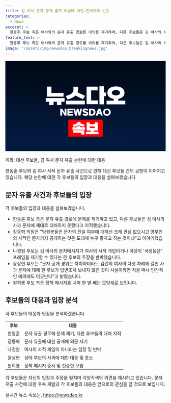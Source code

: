 ```yaml
---
title: 김 여사 문자 공개 출처 의심에 여진…언어유희 논란
categories:
  - News
excerpt: >
  한동후 후보 측은 여사와의 문자 유출 경로를 이의를 제기하며, 다른 후보들은 김 여사의 사과 문자에 제대로 대처하지 못했다고 지적했다. 전당대회 최고위원 후보 장동혁 의원은 영부인의 사적인 문자를 공개하는 것에 대해 의문을 제기하며, 이철규 의원 역시 문자 내용을 알고 있었음을 주장하는데, 그에 대해 유언비어가 난무하는 여의도 바닥에서 거짓말에 속지 마시길 바란다고 전했다. 또 다른 후보들은 김 여사의 문자메시지 유출 경로로 자신을 겨냥한 기사에 대해 법적 검토를 하겠다고 밝혔으며, 공적인 인물인 여사의 사적 개입이 아니라는 주장에 대해 반박했다.
feature_text: >
  한동후 후보 측은 여사와의 문자 유출 경로를 이의를 제기하며, 다른 후보들은 김 여사의 사과 문자에 제대로 대처하지 못했다고 지적했다. 전당대회 최고위원 후보 장동혁 의원은 영부인의 사적인 문자를 공개하는 것에 대해 의문을 제기하며, 이철규 의원 역시 문자 내용을 알고 있었음을 주장하는데, 그에 대해 유언비어가 난무하는 여의도 바닥에서 거짓말에 속지 마시길 바란다고 전했다. 또 다른 후보들은 김 여사의 문자메시지 유출 경로로 자신을 겨냥한 기사에 대해 법적 검토를 하겠다고 밝혔으며, 공적인 인물인 여사의 사적 개입이 아니라는 주장에 대해 반박했다.
image: '/assets/img/newsdao_breakingnews.jpg'
---
```


<p><img src="/assets/img/newsdao_breakingnews.jpg" alt="pcversion 속보" /></p>

<p>제목: 대선 후보들, 김 여사 문자 유출 논란에 대한 대응</p>

<p>한동훈 후보와 김 여사 사적 문자 유출 사건으로 인해 대선 후보들 간의 공방이 이어지고 있습니다. 해당 논란에 대한 각 후보들의 입장과 대응을 살펴보겠습니다.</p>

<h2 data-ke-size="size26">문자 유출 사건과 후보들의 입장</h2>

<p>각 후보들의 입장과 대응을 살펴보겠습니다.</p>

<ul>
  <li>한동훈 후보 측은 문자 유출 경로에 문제를 제기하고 있고, 다른 후보들은 김 여사의 사과 문자에 제대로 대처하지 못했다고 지적했습니다.</li>
  <li>장동혁 의원은 "당원분들은 문자의 진실 여부에 대해선 크게 관심 없으시고 영부인의 사적인 문자까지 공개하는 것은 도대체 누구 좋자고 하는 것이냐"고 이야기했습니다.</li>
  <li>나경원 후보는 김 여사의 문자메시지가 여사의 사적 개입이거나 야당이 '국정농단' 프레임을 제기할 수 있다는 한 후보의 주장을 반박했습니다.</li>
  <li>윤상현 후보는 "문자 공개 경위는 차치하더라도 김건희 여사의 다섯 차례에 걸친 사과 문자에 대해 한 후보가 답변조차 보내지 않은 것이 사실이라면 직을 떠나 인간적인 예의에도 어긋난다"고 밝혔습니다.</li>
  <li>원희룡 후보 측은 정책 메시지를 내며 한 발 빼는 모양새로 보입니다.</li>
</ul>

<h2 data-ke-size="size26">후보들의 대응과 입장 분석</h2>

<p>각 후보들의 대응과 입장을 분석하겠습니다.</p>

<table>
  <tr>
    <td style="text-align: center; height: 17px;"><b>후보</b></td>
    <td style="text-align: center; height: 17px;"><b>대응</b></td>
  </tr>
  <tr>
    <td style="text-align: center; height: 17px;">한동훈</td>
    <td>문자 유출 경로에 문제 제기, 다른 후보들의 대처 지적</td>
  </tr>
  <tr>
    <td style="text-align: center; height: 17px;">장동혁</td>
    <td>문자 유출에 대한 공개에 의문 제기</td>
  </tr>
  <tr>
    <td style="text-align: center; height: 17px;">나경원</td>
    <td>여사의 사적 개입이 아니라는 입장 및 반박</td>
  </tr>
  <tr>
    <td style="text-align: center; height: 17px;">윤상현</td>
    <td>상대 후보의 사과에 대한 대응 및 호소</td>
  </tr>
  <tr>
    <td style="text-align: center; height: 17px;">원희룡</td>
    <td>정책 메시지 중시 및 신중한 모습</td>
  </tr>
</table>

<p>각 후보들은 자신의 입장과 주장을 펼치며 각양각색의 의견을 제시하고 있습니다. 문자 유출 사건에 대한 후속 개발과 각 후보들의 대응은 앞으로의 관심을 끌 것으로 보입니다.</p>
실시간 뉴스 속보는, <a href="https://newsdao.kr" rel="dofollow">https://newsdao.kr</a>


